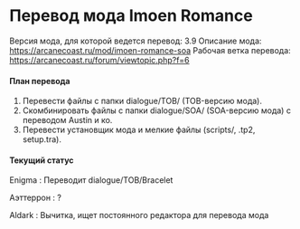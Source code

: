# Перевод мода Imoen Romance

Версия мода, для которой ведется перевод: 3.9
Описание мода: https://arcanecoast.ru/mod/imoen-romance-soa
Рабочая ветка перевода: https://arcanecoast.ru/forum/viewtopic.php?f=6

#### План перевода

1. Перевести файлы с папки dialogue/TOB/ (TOB-версию мода).
2. Скомбинировать файлы с папки dialogue/SOA/ (SOA-версию мода) с переводом Austin и ко.
3. Перевести установщик мода и мелкие файлы (scripts/, .tp2, setup.tra).

#### Текущий статус

Enigma : Переводит dialogue/TOB/Bracelet

Аэттеррон : ?

Aldark : Вычитка, ищет постоянного редактора для  перевода мода
